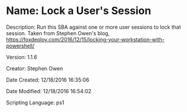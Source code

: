 ﻿# Name: Lock a User's Session

Description: Run this SBA against one or more user sessions to lock that session. Taken from Stephen Owen's blog, https://foxdeploy.com/2016/12/15/locking-your-workstation-with-powershell/

Version: 1.1.6

Creator: Stephen Owen

Date Created: 12/18/2016 16:35:06

Date Modified: 12/18/2016 16:54:02

Scripting Language: ps1


